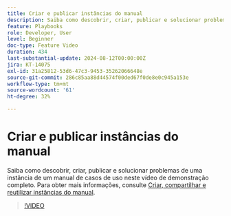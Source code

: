 ```yaml
---
title: Criar e publicar instâncias do manual
description: Saiba como descobrir, criar, publicar e solucionar problemas de uma instância de um manual de estratégia de casos de uso neste vídeo de demonstração do começo ao fim.
feature: Playbooks
role: Developer, User
level: Beginner
doc-type: Feature Video
duration: 434
last-substantial-update: 2024-08-12T00:00:00Z
jira: KT-14075
exl-id: 31a25812-53d6-47c3-9453-35262066648e
source-git-commit: 286c85aa88d44574f00ded67f0de8e0c945a153e
workflow-type: tm+mt
source-wordcount: '61'
ht-degree: 32%

---
```


# Criar e publicar instâncias do manual

Saiba como descobrir, criar, publicar e solucionar problemas de uma instância de um manual de casos de uso neste vídeo de demonstração completo. Para obter mais informações, consulte [Criar, compartilhar e reutilizar instâncias do manual](https://experienceleague.adobe.com/docs/experience-platform/use-case-playbooks/playbooks/create-share-reuse.html?lang=pt-BR).

>[!VIDEO](https://video.tv.adobe.com/v/3427058/?learn=on&enablevpops)
